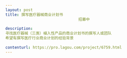 ```yaml
---                
layout: post       
title: 撰写医疗器械商业计划书
                                招募中
           
description: 
寻找医疗器械（三类）植入性产品的商业计划书的撰写人或团队
希望有撰写医疗行业商业计划的经验背景
     
contenturl: https://pro.lagou.com/project/6759.html      
---                 
```

